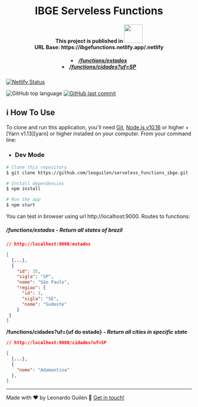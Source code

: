 <h1 align="center">
    IBGE Serveless Functions
</h1>



<div>
    <h4 align="center">
    This project is published in <img height="50" 			src="https://res.cloudinary.com/leoguilen/image/upload/v1591468991/Img_Readme/netlify_cdqt0n.png"><br/>
    URL Base: https://ibgefunctions.netlify.app/.netlify
	</h4>
    <h5 align="center">
        <li><a href="https://ibgefunctions.netlify.app/.netlify/functions/estados" >/functions/estados</a></li>
        <li><a href="https://ibgefunctions.netlify.app/.netlify/functions/cidades?uf=SP">/functions/cidades?uf=SP</a></li>
    </h5>
</div>



[![Netlify Status](https://api.netlify.com/api/v1/badges/539be309-cc88-467f-8344-d740c5faae6f/deploy-status)](https://app.netlify.com/sites/ibgefunctions/deploys)

<img alt="GitHub top language" src="https://img.shields.io/github/languages/top/leoguilen/serveless_functions_ibge.svg">	

<a href="https://github.com/leoguilen/serveless_functions_ibge/commits/master">
    <img alt="GitHub last commit" src="https://img.shields.io/github/last-commit/leoguilen/serveless_functions_ibge.svg"> </a>



## :information_source: How To Use

To clone and run this application, you'll need [Git](https://git-scm.com), [Node.js v10.16][nodejs] or higher + [Yarn v1.13][yarn] or higher installed on your computer. From your command line:

- ### **Dev Mode**

```bash
# Clone this repository
$ git clone https://github.com/leoguilen/serveless_functions_ibge.git

# Install dependencies
$ npm install

# Run the app
$ npm start
```

You can test in browser using url http://localhost:9000. Routes to functions: 

##### **/functions/estados** - *Return all states of brazil* 

```json
// http://localhost:9000/estados

[
  {...},
  {
    "id": 35,
    "sigla": "SP",
    "nome": "São Paulo",
    "regiao": {
      "id": 3,
      "sigla": "SE",
      "nome": "Sudeste"
    }
 }
]
```

**/functions/cidades?uf={uf do estado}** ***- Return all cities in specific state***

```json
// http://localhost:9000/cidades?uf=SP

[
  {...},
  {
    "nome": "Adamantina"
  },
]
```

---

Made with ♥ by Leonardo Guilen :wave: [Get in touch!](https://www.linkedin.com/in/leonardo-guilen/)

[nodejs]: https://nodejs.org/
[npm]: https://www.npmjs.com/
[vc]: https://code.visualstudio.com/